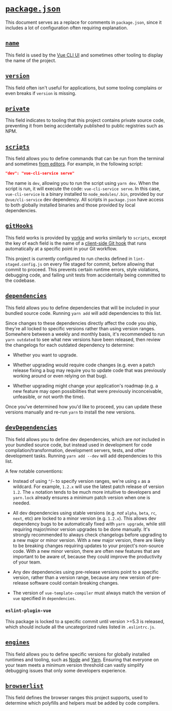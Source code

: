 # [`package.json`](https://docs.npmjs.com/files/package.json)

This document serves as a replace for comments in `package.json`, since it includes a lot of configuration often requiring explanation.

## [`name`](https://docs.npmjs.com/files/package.json#name)

This field is used by the [Vue CLI UI](https://cli.vuejs.org/guide/creating-a-project.html#using-the-gui) and sometimes other tooling to display the name of the project.

## [`version`](https://docs.npmjs.com/files/package.json#version)

This field often isn't useful for applications, but some tooling complains or even breaks if `version` is missing.

## [`private`](https://docs.npmjs.com/files/package.json#private)

This field indicates to tooling that this project contains private source code, preventing it from being accidentally published to public registries such as NPM.

## [`scripts`](https://docs.npmjs.com/files/package.json#scripts)

This field allows you to define commands that can be run from the terminal and sometimes [from editors](https://code.visualstudio.com/docs/editor/tasks). For example, in the following script:

```json
"dev": "vue-cli-service serve"
```

The name is `dev`, allowing you to run the script using `yarn dev`. When the script is run, it will execute the code: `vue-cli-service serve`. In this case, `vue-cli-service` is a binary installed to `node_modules/.bin`, provided by our `@vue/cli-service` dev dependency. All scripts in `package.json` have access to both globally installed binaries and those provided by local dependencies.

## [`gitHooks`](https://github.com/yyx990803/yorkie#yorkie)

This field works is provided by [yorkie](https://github.com/yyx990803/yorkie) and works similarly to `scripts`, except the key of each field is the name of a [client-side Git hook](https://git-scm.com/book/en/v2/Customizing-Git-Git-Hooks#_client_side_hooks) that runs automatically at a specific point in your Git workflow.

This project is currently configured to run checks defined in `lint-staged.config.js` on every file staged for commit, before allowing that commit to proceed. This prevents certain runtime errors, style violations, debugging code, and failing unit tests from accidentally being committed to the codebase.

## [`dependencies`](https://docs.npmjs.com/files/package.json#dependencies)

This field allows you to define dependencies that will be included in your bundled source code. Running `yarn add` will add dependencies to this list.

Since changes to these dependencies directly affect the code you ship, they're all locked to specific versions rather than using version ranges. Somewhere between a weekly and monthly basis, it's recommended to run `yarn outdated` to see what new versions have been released, then review the changelogs for each outdated dependency to determine:

- Whether you want to upgrade.

- Whether upgrading would require code changes (e.g. even a patch release fixing a bug may require you to update code that was previously working around or even relying on that bug).

- Whether upgrading might change your application's roadmap (e.g. a new feature may open possibilities that were previously inconceivable, unfeasible, or not worth the time).

Once you've determined how you'd like to proceed, you can update these versions manually and re-run `yarn` to install the new versions.

## [`devDependencies`](https://docs.npmjs.com/files/package.json#devdependencies)

This field allows you to define dev dependencies, which are _not_ included in your bundled source code, but instead used in development for code compilation/transformation, development servers, tests, and other development tasks. Running `yarn add --dev` will add dependencies to this list.

A few notable conventions:

- Instead of using `^`/`~` to specify version ranges, we're using `x` as a wildcard. For example, `1.2.x` will use the latest patch release of version `1.2`. The `x` notation tends to be much more intuitive to developers and `yarn.lock` already ensures a minimum patch version when one is needed.

- All dev dependencies using stable versions (e.g. _not_ `alpha`, `beta`, `rc`, `next`, etc) are locked to a minor version (e.g. `1.2.x`). This allows dev dependency bugs to be automatically fixed with `yarn upgrade`, while still requiring major/minor version upgrades to be done manually. It's strongly recommended to always check changelogs before upgrading to a new major or minor version. With a new major version, there are likely to be breaking changes requiring updates to your project's non-source code. With a new minor version, there are often new features that are important to be aware of, because they could improve the productivity of your team.

- Any dev dependencies using pre-release versions point to a specific version, rather than a version range, because any new version of pre-release software could contain breaking changes.

- The version of `vue-template-compiler` must always match the version of `vue` specified in `dependencies`.

### `eslint-plugin-vue`

This package is locked to a specific commit until version >=5.3 is released, which should include all the uncategorized rules listed in `.eslintrc.js`.

## [`engines`](https://docs.npmjs.com/files/package.json#engines)

This field allows you to define specific versions for globally installed runtimes and tooling, such as [Node](https://nodejs.org) and [Yarn](https://yarnpkg.com). Ensuring that everyone on your team meets a minimum version threshold can vastly simplify debugging issues that only some developers experience.

## [`browserlist`](https://flaviocopes.com/package-json/#browserslist)

This field defines the browser ranges this project supports, used to determine which polyfills and helpers must be added by code compilers.
